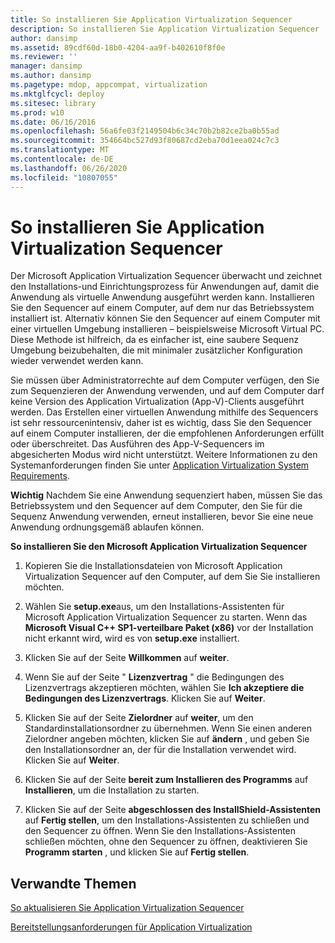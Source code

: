 ```yaml
---
title: So installieren Sie Application Virtualization Sequencer
description: So installieren Sie Application Virtualization Sequencer
author: dansimp
ms.assetid: 89cdf60d-18b0-4204-aa9f-b402610f8f0e
ms.reviewer: ''
manager: dansimp
ms.author: dansimp
ms.pagetype: mdop, appcompat, virtualization
ms.mktglfcycl: deploy
ms.sitesec: library
ms.prod: w10
ms.date: 06/16/2016
ms.openlocfilehash: 56a6fe03f2149504b6c34c70b2b82ce2ba0b55ad
ms.sourcegitcommit: 354664bc527d93f80687cd2eba70d1eea024c7c3
ms.translationtype: MT
ms.contentlocale: de-DE
ms.lasthandoff: 06/26/2020
ms.locfileid: "10807055"
---
```

# So installieren Sie Application Virtualization Sequencer


Der Microsoft Application Virtualization Sequencer überwacht und zeichnet den Installations-und Einrichtungsprozess für Anwendungen auf, damit die Anwendung als virtuelle Anwendung ausgeführt werden kann. Installieren Sie den Sequencer auf einem Computer, auf dem nur das Betriebssystem installiert ist. Alternativ können Sie den Sequencer auf einem Computer mit einer virtuellen Umgebung installieren – beispielsweise Microsoft Virtual PC. Diese Methode ist hilfreich, da es einfacher ist, eine saubere Sequenz Umgebung beizubehalten, die mit minimaler zusätzlicher Konfiguration wieder verwendet werden kann.

Sie müssen über Administratorrechte auf dem Computer verfügen, den Sie zum Sequenzieren der Anwendung verwenden, und auf dem Computer darf keine Version des Application Virtualization (App-V)-Clients ausgeführt werden. Das Erstellen einer virtuellen Anwendung mithilfe des Sequencers ist sehr ressourcenintensiv, daher ist es wichtig, dass Sie den Sequencer auf einem Computer installieren, der die empfohlenen Anforderungen erfüllt oder überschreitet. Das Ausführen des App-V-Sequencers im abgesicherten Modus wird nicht unterstützt. Weitere Informationen zu den Systemanforderungen finden Sie unter [Application Virtualization System Requirements](application-virtualization-system-requirements.md).

**Wichtig**  Nachdem Sie eine Anwendung sequenziert haben, müssen Sie das Betriebssystem und den Sequencer auf dem Computer, den Sie für die Sequenz Anwendung verwenden, erneut installieren, bevor Sie eine neue Anwendung ordnungsgemäß ablaufen können.

 

**So installieren Sie den Microsoft Application Virtualization Sequencer**

1.  Kopieren Sie die Installationsdateien von Microsoft Application Virtualization Sequencer auf den Computer, auf dem Sie Sie installieren möchten.

2.  Wählen Sie **setup.exe**aus, um den Installations-Assistenten für Microsoft Application Virtualization Sequencer zu starten. Wenn das **Microsoft Visual C++ SP1-verteilbare Paket (x86)** vor der Installation nicht erkannt wird, wird es von **setup.exe** installiert.

3.  Klicken Sie auf der Seite **Willkommen** auf **weiter**.

4.  Wenn Sie auf der Seite " **Lizenzvertrag** " die Bedingungen des Lizenzvertrags akzeptieren möchten, wählen Sie **Ich akzeptiere die Bedingungen des Lizenzvertrags**. Klicken Sie auf **Weiter**.

5.  Klicken Sie auf der Seite **Zielordner** auf **weiter**, um den Standardinstallationsordner zu übernehmen. Wenn Sie einen anderen Zielordner angeben möchten, klicken Sie auf **ändern** , und geben Sie den Installationsordner an, der für die Installation verwendet wird. Klicken Sie auf **Weiter**.

6.  Klicken Sie auf der Seite **bereit zum Installieren des Programms** auf **Installieren**, um die Installation zu starten.

7.  Klicken Sie auf der Seite **abgeschlossen des InstallShield-Assistenten** auf **Fertig stellen**, um den Installations-Assistenten zu schließen und den Sequencer zu öffnen. Wenn Sie den Installations-Assistenten schließen möchten, ohne den Sequencer zu öffnen, deaktivieren Sie **Programm starten** , und klicken Sie auf **Fertig stellen**.

## Verwandte Themen


[So aktualisieren Sie Application Virtualization Sequencer](how-to-upgrade-the-application-virtualization-sequencer.md)

[Bereitstellungsanforderungen für Application Virtualization](application-virtualization-deployment-requirements.md)

 

 





